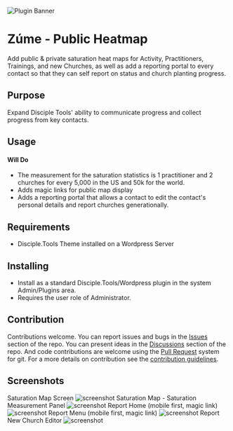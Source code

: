 ![Plugin Banner](https://raw.githubusercontent.com/ZumeProject/ftt-public-heatmaps/master/documentation/banner.png)

# Zúme - Public Heatmap

Add public & private saturation heat maps for Activity, Practitioners, Trainings, and new Churches, as well as add a reporting portal to every contact so that they can self report on status and church planting progress.

## Purpose

Expand Disciple Tools' ability to communicate progress and collect progress from key contacts.

## Usage

#### Will Do

- The measurement for the saturation statistics is 1 practitioner and 2 churches for every 5,000 in the US and 50k for the world.
- Adds magic links for public map display
- Adds a reporting portal that allows a contact to edit the contact's personal details and report churches generationally.


## Requirements

- Disciple.Tools Theme installed on a Wordpress Server

## Installing

- Install as a standard Disciple.Tools/Wordpress plugin in the system Admin/Plugins area.
- Requires the user role of Administrator.

## Contribution

Contributions welcome. You can report issues and bugs in the
[Issues](https://github.com/ZumeProject/ftt-public-heatmaps/issues) section of the repo. You can present ideas
in the [Discussions](https://github.com/ZumeProject/ftt-public-heatmaps/discussions) section of the repo. And
code contributions are welcome using the [Pull Request](https://github.com/ZumeProject/ftt-public-heatmaps/pulls)
system for git. For a more details on contribution see the
[contribution guidelines](https://github.com/ZumeProject/ftt-public-heatmaps/blob/master/CONTRIBUTING.md).


## Screenshots
Saturation Map Screen
![screenshot](documentation/map-heat.png)
Saturation Map - Saturation Measurement Panel
![screenshot](documentation/map-open-menu.png)
Report Home (mobile first, magic link)
![screenshot](documentation/report-home.png)
Report Menu (mobile first, magic link)
![screenshot](documentation/report-menu.png)
Report New Church Editor
![screenshot](documentation/report-churches.png)

